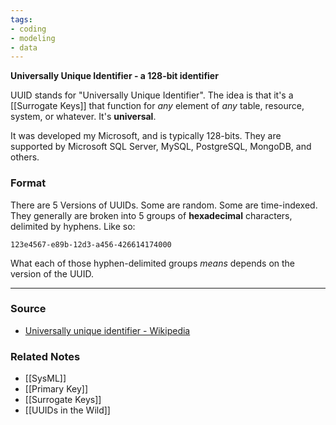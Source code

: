 ```yaml
---
tags:
- coding
- modeling
- data
---
```

**Universally Unique Identifier - a 128-bit identifier**

UUID stands for "Universally Unique Identifier". The idea is that it's a [[Surrogate Keys]] that function for *any* element of *any* table, resource, system, or whatever. It's **universal**.

It was developed my Microsoft, and is typically 128-bits. They are supported by Microsoft SQL Server, MySQL, PostgreSQL, MongoDB, and others.

### Format

There are 5 Versions of UUIDs. Some are random. Some are time-indexed. They generally are broken into 5 groups of **hexadecimal** characters, delimited by hyphens. Like so:

`123e4567-e89b-12d3-a456-426614174000`

What each of those hyphen-delimited groups *means* depends on the version of the UUID. 

---

### Source
- [Universally unique identifier - Wikipedia](https://en.wikipedia.org/wiki/Universally_unique_identifier)

### Related Notes
- [[SysML]] 
- [[Primary Key]] 
- [[Surrogate Keys]]
- [[UUIDs in the Wild]]